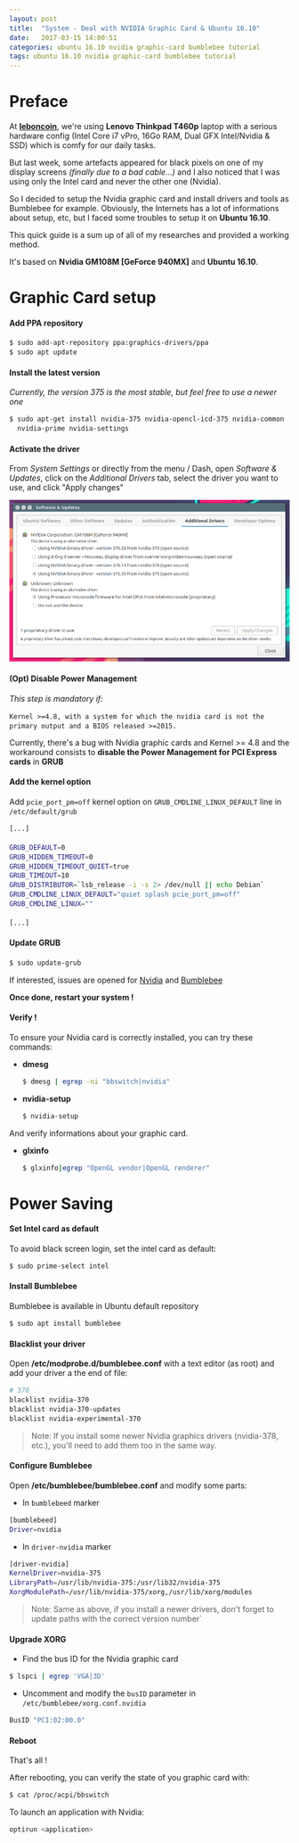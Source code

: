 ```yaml
---
layout: post
title:  "System - Deal with NVIDIA Graphic Card & Ubuntu 16.10"
date:   2017-03-15 14:00:51
categories: ubuntu 16.10 nvidia graphic-card bumblebee tutorial
tags: ubuntu 16.10 nvidia graphic-card bumblebee tutorial
---
```


# Preface

At **[leboncoin](https://leboncoin.fr)**, we're using **Lenovo Thinkpad T460p** laptop with a serious hardware config (Intel Core i7 vPro, 16Go RAM, Dual GFX Intel/Nvidia & SSD) which is comfy for our daily tasks.
	
But last week, some artefacts appeared for black pixels on one of my display screens *(finally due to a bad cable...)* and I also noticed that I was using only the Intel card and never the other one (Nvidia).
	
So I decided to setup the Nvidia graphic card and install drivers and tools as Bumblebee for example.
Obviously, the Internets has a lot of informations about setup, etc, but I faced some troubles to setup it on **Ubuntu 16.10**.
	
This quick guide is a sum up of all of my researches and provided a working method.
	
It's based on **Nvidia GM108M [GeForce 940MX]** and **Ubuntu 16.10**.
	
# Graphic Card setup

#### Add PPA repository

```bash
$ sudo add-apt-repository ppa:graphics-drivers/ppa
$ sudo apt update
```
	
#### Install the latest version

*Currently, the version 375 is the most stable, but feel free to use a newer one*
	
```bash
$ sudo apt-get install nvidia-375 nvidia-opencl-icd-375 nvidia-common 
  nvidia-prime nvidia-settings
```
	
#### Activate the driver

From *System Settings* or directly from the menu / Dash, open *Software & Updates*, click on the *Additional Drivers* tab, select the driver you want to use, and click "Apply changes"

<div style="text-align:center">
    <img src="https://raw.githubusercontent.com/gchenuet/gchenuet.github.io/master/images/2017-03-15-Deal-with-nvidia-graphic-cards-and-ubuntu-16-10/software-updates.png" width="600">
</div>

#### (Opt) Disable Power Management

*This step is mandatory if:*
	
`Kernel >=4.8, with a system for which the nvidia card is not the primary output and a BIOS released >=2015.`
	
Currently, there's a bug with Nvidia graphic cards and Kernel >= 4.8 and the workaround consists to **disable the Power Management for PCI Express cards** in **GRUB**

#### Add the kernel option
	
Add `pcie_port_pm=off` kernel option on `GRUB_CMDLINE_LINUX_DEFAULT` line in `/etc/default/grub`
	
``` bash
[...]

GRUB_DEFAULT=0
GRUB_HIDDEN_TIMEOUT=0
GRUB_HIDDEN_TIMEOUT_QUIET=true
GRUB_TIMEOUT=10
GRUB_DISTRIBUTOR=`lsb_release -i -s 2> /dev/null || echo Debian`
GRUB_CMDLINE_LINUX_DEFAULT="quiet splash pcie_port_pm=off"
GRUB_CMDLINE_LINUX=""

[...]
```

#### Update GRUB

```bash
$ sudo update-grub
```
	
If interested, issues are opened for [Nvidia](https://devtalk.nvidia.com/default/topic/971733/linux/-370-28-with-kernel-4-8-on-gt-2015-machines-driver-claims-card-not-supported-if-nvidia-is-not-primary-card/) and [Bumblebee](https://github.com/Bumblebee-Project/Bumblebee/issues/810)
	
**Once done, restart your system !**

#### Verify !

To ensure your Nvidia card is correctly installed, you can try these commands:

- **dmesg**

  ```bash
  $ dmesg | egrep -ni "bbswitch|nvidia"
  ```
- **nvidia-setup**

  ```bash
  $ nvidia-setup
  ```
And verify informations about your graphic card.

- **glxinfo**

  ```bash
  $ glxinfo|egrep "OpenGL vendor|OpenGL renderer"
  ```

# Power Saving

#### Set Intel card as default

To avoid black screen login, set the intel card as default:
``` bash
$ sudo prime-select intel
```

#### Install Bumblebee
Bumblebee is available in Ubuntu default repository
	
```bash
$ sudo apt install bumblebee
```
	
####  Blacklist your driver
	
Open **/etc/modprobe.d/bumblebee.conf** with a text editor (as root) and add your driver a the end of file:
```bash
# 370
blacklist nvidia-370
blacklist nvidia-370-updates
blacklist nvidia-experimental-370
```
	
> Note: If you install some newer Nvidia graphics drivers (nvidia-378, etc.), you'll need to add them too in the same way.

#### Configure Bumblebee

Open **/etc/bumblebee/bumblebee.conf** and modify some parts:
	
- In `bumblebeed` marker
```bash
[bumblebeed]
Driver=nvidia
```
	
- In `driver-nvidia` marker
```bash
[driver-nvidia]
KernelDriver=nvidia-375
LibraryPath=/usr/lib/nvidia-375:/usr/lib32/nvidia-375
XorgModulePath=/usr/lib/nvidia-375/xorg,/usr/lib/xorg/modules
```
	
> Note: Same as above, if you install a newer drivers, don't forget to update paths with the correct version number`
	
#### Upgrade XORG

- Find the bus ID for the Nvidia graphic card
```bash
$ lspci | egrep 'VGA|3D'
```

- Uncomment and modify the `busID` parameter in `/etc/bumblebee/xorg.conf.nvidia`
```bash
BusID "PCI:02:00.0"
```

#### Reboot

That's all !
	
After rebooting, you can verify the state of you graphic card with:
```bash
$ cat /proc/acpi/bbswitch
```
	
To launch an application with Nvidia:
```bash
optirun <application>
```

